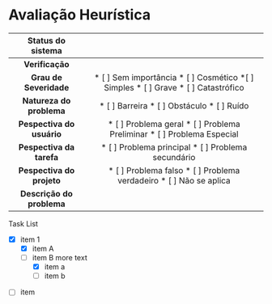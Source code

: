 # Avaliação Heurística

|Status do sistema||
|:------:|:------:|
|**Verificação**||
|**Grau de Severidade**| * [ ] Sem importância * [ ] Cosmético *[ ] Simples * [ ] Grave * [ ] Catastrófico|
|**Natureza do problema**| * [ ] Barreira * [ ] Obstáculo * [ ] Ruído|
|**Pespectiva do usuário**| * [ ] Problema geral * [ ] Problema Preliminar * [ ] Problema Especial|
|**Pespectiva da tarefa**| * [ ] Problema principal * [ ] Problema secundário|
|**Pespectiva do projeto**| * [ ] Problema falso * [ ] Problema verdadeiro * [ ] Não se aplica|
|**Descrição do problema**||

Task List

- [X] item 1
    * [X] item A
    * [ ] item B
        more text
        + [x] item a
        + [ ] item b

* [ ] item 

